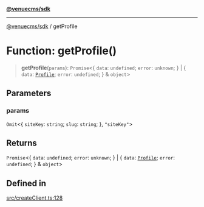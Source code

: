 [**@venuecms/sdk**](../README.md)

***

[@venuecms/sdk](../README.md) / getProfile

# Function: getProfile()

> **getProfile**(`params`): `Promise`\<\{ `data`: `undefined`; `error`: `unknown`; \} \| \{ `data`: [`Profile`](../type-aliases/Profile.md); `error`: `undefined`; \} & `object`\>

## Parameters

### params

`Omit`\<\{ `siteKey`: `string`; `slug`: `string`; \}, `"siteKey"`\>

## Returns

`Promise`\<\{ `data`: `undefined`; `error`: `unknown`; \} \| \{ `data`: [`Profile`](../type-aliases/Profile.md); `error`: `undefined`; \} & `object`\>

## Defined in

[src/createClient.ts:128](https://github.com/venuecms/sdk/blob/a3bf0842ec96c76796c1e38dad50663c7f41ebc3/src/createClient.ts#L128)

